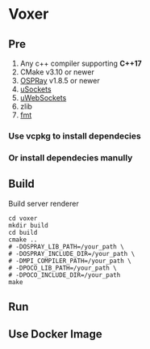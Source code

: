 # Voxer

## Pre
1. Any c++ compiler supporting **C++17**
1. CMake v3.10 or newer
1. [OSPRay](http://www.ospray.org) v1.8.5 or newer
1. [uSockets]()
1. [uWebSockets]()
1. zlib
1. [fmt]()

### Use vcpkg to install dependecies

### Or install dependecies manully

## Build
Build server renderer
``` shell
cd voxer
mkdir build
cd build
cmake ..
# -DOSPRAY_LIB_PATH=/your_path \
# -DOSPRAY_INCLUDE_DIR=/your_path \
# -DMPI_COMPILER_PATH=/your_path \
# -DPOCO_LIB_PATH=/your_path \
# -DPOCO_INCLUDE_DIR=/your_path
make
```

## Run

## Use Docker Image


